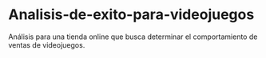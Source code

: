 # Analisis-de-exito-para-videojuegos
Análisis para una tienda online que busca determinar el comportamiento de ventas de videojuegos.
